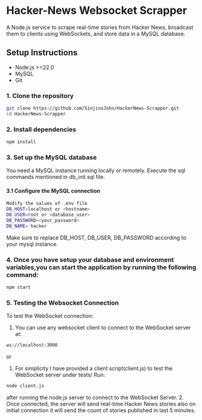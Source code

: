 # Hacker-News Websocket Scrapper
A Node.js service to scrape real-time stories from Hacker News, broadcast them to clients using WebSockets, and store data in a MySQL database.

## Setup Instructions
- Node.js >=22.0
- MySQL
- Git

### 1. Clone the repository

```bash
git clone https://github.com/SinjinxJohn/HackerNews-Scrapper.git
cd HackerNews-Scrapper
```

### 2. Install dependencies
```bash
npm install
```

### 3. Set up the MySQL database
You need a MySQL instance running locally or remotely.
Execute the sql commands mentioned in db_init.sql file.

#### 3.1 Configure the MySQL connection
```bash
Modify the values of .env file
DB_HOST=localhost or <hostname>
DB_USER=root or <database_user>
DB_PASSWORD=<your_password>
DB_NAME= hacker
```

Make sure to replace DB_HOST, DB_USER, DB_PASSWORD according to your mysql instance.

### 4. Once you have setup your database and environment variables,you can start the application by running the following command:
```bash
npm start
```

### 5. Testing the Websocket Connection
To test the WebSocket connection:
1. You can use any websocket client to connect to the WebSocket server at:
```bash
ws://localhost:3000
```

or 
1. For simplicity I have provided a client script(client.js) to test the WebSocket server under tests/
Run:
```bash
node client.js
```
after running the node.js server to connect to the WebSocket Server. 
2. Once connected, the server will send real-time Hacker News stories also on initial connection it will send the count of stories published in last 5 minutes.


